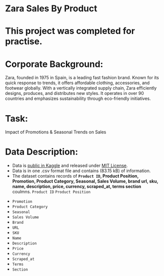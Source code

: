 # Zara Sales By Product

# This project was completed for practise.

# Corporate Background:
Zara, founded in 1975 in Spain, is a leading fast fashion brand. Known for its quick response to trends, it offers affordable clothing, accessories, and footwear globally. With a vertically integrated supply chain, Zara efficiently designs, produces, and distributes new styles.
It operates in over 90 countries and emphasizes sustainability through eco-friendly initiatives.

# Task:
Impact of Promotions & Seasonal Trends on Sales

# Data Description:
* Data is [public in Kaggle](https://www.kaggle.com/datasets/xontoloyo/data-penjualan-zara/data) and released under [MIT License](https://www.mit.edu/~amini/LICENSE.md).
* Data is in one .csv format file and contains (83.15 kB) of information.
* The dataset contains records of **`Product ID`,	Product Position,	Promotion,	Product Category,	Seasonal,	Sales Volume,	brand	url,	sku,	name,	description,	price,	currency,	scraped_at,	terms	section** coulmns. `Product ID` `Product Position`
- `Promotion`
- `Product Category`
- `Seasonal`
- `Sales Volume`
- `Brand`
- `URL`
- `SKU`
- `Name`
- `Description`
- `Price`
- `Currency`
- `Scraped_at`
- `Terms`
- `Section`

